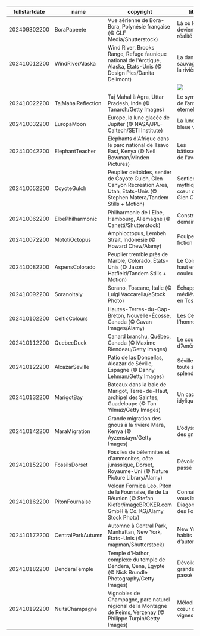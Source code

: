 |fullstartdate|name|copyright|title|image|
|--|--|--|--|--|
202409302200|BoraPapeete|Vue aérienne de Bora-Bora, Polynésie française (© GLF Media/Shutterstock)|Là où le rêve devient réalité|![](/fr-FR/2024/10/202409302200BoraPapeete.jpg)|
202410012200|WindRiverAlaska|Wind River, Brooks Range, Refuge faunique national de l'Arctique, Alaska, États-Unis (© Design Pics/Danita Delimont)|La danse sauvage de la rivière|![](/fr-FR/2024/10/202410012200WindRiverAlaska.jpg)|
||||![](/fr-FR/2024/10/.jpg)|
202410022200|TajMahalReflection|Taj Mahal à Agra, Uttar Pradesh, Inde (© Tanarch/Getty Images)|Le symbole de l’amour éternel|![](/fr-FR/2024/10/202410022200TajMahalReflection.jpg)|
202410032200|EuropaMoon|Europe, la lune glacée de Jupiter (© NASA/JPL-Caltech/SETI Institute)|La lune bleue veille|![](/fr-FR/2024/10/202410032200EuropaMoon.jpg)|
202410042200|ElephantTeacher|Éléphants d'Afrique dans le parc national de Tsavo East, Kenya (© Neil Bowman/Minden Pictures)|Les bâtisseurs de l'avenir|![](/fr-FR/2024/10/202410042200ElephantTeacher.jpg)|
202410052200|CoyoteGulch|Peuplier deltoïdes, sentier de Coyote Gulch, Glen Canyon Recreation Area, Utah, États-Unis (© Stephen Matera/Tandem Stills + Motion)|Sentier mythique au cœur du Glen Canyon|![](/fr-FR/2024/10/202410052200CoyoteGulch.jpg)|
202410062200|ElbePhilharmonic|Philharmonie de l'Elbe, Hambourg, Allemagne (© Canetti/Shutterstock)|Construisons demain !|![](/fr-FR/2024/10/202410062200ElbePhilharmonic.jpg)|
202410072200|MototiOctopus|Amphioctopus, Lembeh Strait, Indonésie (© Howard Chew/Alamy)|Poulpe fiction|![](/fr-FR/2024/10/202410072200MototiOctopus.jpg)|
202410082200|AspensColorado|Peuplier tremble près de Marble, Colorado, États-Unis (© Jason Hatfield/Tandem Stills + Motion)|Le Colorado haut en couleur|![](/fr-FR/2024/10/202410082200AspensColorado.jpg)|
202410092200|SoranoItaly|Sorano, Toscane, Italie (© Luigi Vaccarella/eStock Photo)|Échappée médiévale en Toscane|![](/fr-FR/2024/10/202410092200SoranoItaly.jpg)|
202410102200|CelticColours|Hautes-Terres-du-Cap-Breton, Nouvelle-Écosse, Canada (© Cavan Images/Alamy)|Les Celtes à l'honneur|![](/fr-FR/2024/10/202410102200CelticColours.jpg)|
202410112200|QuebecDuck|Canard branchu, Québec, Canada (© Maxime Riendeau/Getty Images)|Le cousin d’Amérique|![](/fr-FR/2024/10/202410112200QuebecDuck.jpg)|
202410122200|AlcazarSeville|Patio de las Doncellas, Alcazar de Séville, Espagne (© Danny Lehman/Getty Images)|Séville dans toute sa splendeur|![](/fr-FR/2024/10/202410122200AlcazarSeville.jpg)|
202410132200|MarigotBay|Bateaux dans la baie de Marigot, Terre-de-Haut, archipel des Saintes, Guadeloupe (© Tan Yilmaz/Getty Images)|Un cadre idylique|![](/fr-FR/2024/10/202410132200MarigotBay.jpg)|
202410142200|MaraMigration|Grande migration des gnous à la rivière Mara, Kenya (© Ayzenstayn/Getty Images)|L’odyssée des gnous|![](/fr-FR/2024/10/202410142200MaraMigration.jpg)|
202410152200|FossilsDorset|Fossiles de bélemnites et d'ammonites, côte jurassique, Dorset, Royaume-Uni (© Nature Picture Library/Alamy)|Dévoiler le passé|![](/fr-FR/2024/10/202410152200FossilsDorset.jpg)|
202410162200|PitonFournaise|Volcan Formica Leo, Piton de la Fournaise, île de La Réunion (© Stefan Kiefer/imageBROKER.com GmbH & Co. KG/Alamy Stock Photo)|Connaissez-vous la Diagonale des Fous ?|![](/fr-FR/2024/10/202410162200PitonFournaise.jpg)|
202410172200|CentralParkAutumn|Automne à Central Park, Manhattan, New York, États-Unis (© mapman/Shutterstock)|New York en habits d’automne|![](/fr-FR/2024/10/202410172200CentralParkAutumn.jpg)|
202410182200|DenderaTemple|Temple d'Hathor, complexe du temple de Dendera, Qena, Égypte (© Nick Brundle Photography/Getty Images)|Dévoiler la grandeur du passé|![](/fr-FR/2024/10/202410182200DenderaTemple.jpg)|
202410192200|NuitsChampagne|Vignobles de Champagne, parc naturel régional de la Montagne de Reims, Verzenay (© Philippe Turpin/Getty Images)|Mélodies au cœur des vignes|![](/fr-FR/2024/10/202410192200NuitsChampagne.jpg)|
